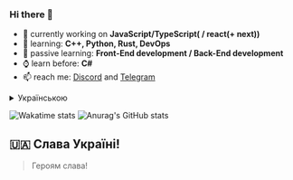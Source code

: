 ### Hi there 👋

- 🔭 currently working on **JavaScript/TypeScript( / react(+ next))**
- 🌱 learning: **C++, Python, Rust, DevOps**
- 👀 passive learning: **Front-End development / Back-End development**
- ⌚ learn before: **C#**
- 📫 reach me: [Discord](https://discord.com/users/481344295354368020) and [Telegram](https://t.me/demonwayne1)

<details><summary>Українською</summary>
<p>

### Вітаю 👋

- 🔭 Зараз працюю на **JavaScript/TypeScript( / react(+ next))**
- 🌱 Вчу: **C++, Python, Rust, DevOps**
- 👀 Пасивно вчу: **Front-End розробку / Back-End розробку**
- ⌚ Вчив раніше: **C#, Python**
- 📫 Зв'язок зі мною: [Discord](https://discord.com/users/481344295354368020) або [Telegram](https://t.me/demonwayne1)

</p>
</details>

<!-- General stats of profile -->
![Wakatime stats](https://github-readme-stats.vercel.app/api/wakatime?username=demonwayne)
![Anurag's GitHub stats](https://github-readme-stats.vercel.app/api?username=demonwayne\&show_icons=true\&theme=radical\&title_color=5865f2\&text_color=ff6633)

## :ukraine: Слава Україні!
> Героям слава!
